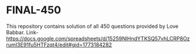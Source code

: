 # FINAL-450
This repository contains solution of all 450 questions provided by Love Babbar.
Link- https://docs.google.com/spreadsheets/d/15259NlHndYTKSQ57vhLCRP8OzrumI3E91fu5HTFzqt4/edit#gid=1773184282
